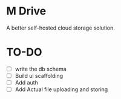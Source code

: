 # M Drive

A better self-hosted cloud storage solution.

# TO-DO

- [ ] write the db schema
- [ ] Build ui scaffolding
- [ ] Add auth
- [ ] Add Actual file uploading and storing
